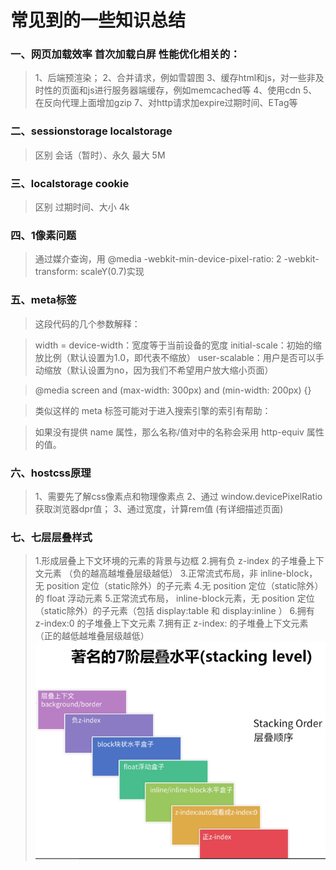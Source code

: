 # 常见到的一些知识总结

### 一、网页加载效率 首次加载白屏 性能优化相关的：
> 1、后端预渲染；
> 2、合并请求，例如雪碧图
> 3、缓存html和js，对一些非及时性的页面和js进行服务器端缓存，例如memcached等
> 4、使用cdn
> 5、在反向代理上面增加gzip
> 7、对http请求加expire过期时间、ETag等

### 二、sessionstorage localstorage
> 区别 会话（暂时）、永久  最大 5M

### 三、localstorage cookie
> 区别 过期时间、大小  4k

### 四、1像素问题
> 通过媒介查询，用 @media -webkit-min-device-pixel-ratio: 2   -webkit-transform: scaleY(0.7)实现

### 五、meta标签
> <meta name="viewport" content="width=device-width, initial-scale=1.0, user-scalable=no">

> <meta name="viewport" content="width=device-width, initial-scale=1.0, user-scalable=no">
> 这段代码的几个参数解释：

> width = device-width：宽度等于当前设备的宽度
> initial-scale：初始的缩放比例（默认设置为1.0，即代表不缩放）
> user-scalable：用户是否可以手动缩放（默认设置为no，因为我们不希望用户放大缩小页面）

> @media screen and (max-width: 300px) and (min-width: 200px) {}

> 类似这样的 meta 标签可能对于进入搜索引擎的索引有帮助：

> <meta name="keywords" content="HTML,ASP,PHP,SQL">
> 如果没有提供 name 属性，那么名称/值对中的名称会采用 http-equiv 属性的值。


### 六、hostcss原理
> 1、需要先了解css像素点和物理像素点
> 2、通过  window.devicePixelRatio 获取浏览器dpr值；
> 3、通过宽度，计算rem值 (有详细描述页面)

### 七、七层层叠样式
> 1.形成层叠上下文环境的元素的背景与边框
> 2.拥有负 z-index 的子堆叠上下文元素 （负的越高越堆叠层级越低）
> 3.正常流式布局，非 inline-block，无 position 定位（static除外）的子元素
> 4.无 position 定位（static除外）的 float 浮动元素
> 5.正常流式布局， inline-block元素，无 position 定位（static除外）的子元素（包括 display:table 和 display:inline ）
> 6.拥有 z-index:0 的子堆叠上下文元素
> 7.拥有正 z-index: 的子堆叠上下文元素（正的越低越堆叠层级越低）
> ![层叠顺序【stacking order】](../static/imgs/css/stacking_order.png "层叠顺序【stacking order】")
